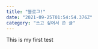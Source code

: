 ```yaml
---
title: "블로그!"
date: "2021-09-25T01:54:54.376Z"
category: "쓰고 싶어서 쓴 글"
---
```


This is my first test